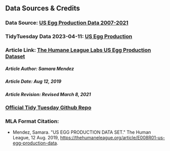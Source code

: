 ## Data Sources & Credits

### **Data Source**: [US Egg Production Data 2007-2021](https://osf.io/z2gxn/)

### **TidyTuesday Data 2023-04-11**: [US Egg Production](https://github.com/rfordatascience/tidytuesday/blob/master/data/2023/2023-04-11/readme.md)

### **Article Link**: [The Humane League Labs US Egg Production Dataset](https://thehumaneleague.org/article/E008R01-us-egg-production-data)

##### Article Author: Samara Mendez

##### Article Date: Aug 12, 2019

##### Article Revision: Revised March 8, 2021

### [Official Tidy Tuesday Github Repo](https://github.com/rfordatascience/tidytuesday)

### MLA Format Citation:

-   Mendez, Samara. "US EGG PRODUCTION DATA SET." The Human League, 12 Aug. 2019, <https://thehumaneleague.org/article/E008R01-us-egg-production-data>.
